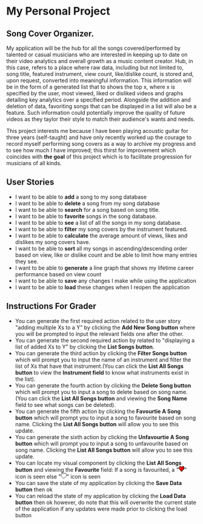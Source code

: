 # My Personal Project


## Song Cover Organizer.

My application will be the hub for all the songs covered/performed by talented or casual musicians who are interested in keeping up to date 
on their video analytics and overall growth as a music content creator. Hub, in this case, refers to a place where raw data,
including but not limited to, song title, featured instrument, view count, like/dislike count, is stored and, upon request, converted into meaningful information. 
This information will be in the form of a generated list that to shows the top x, where x is specified by the user, most viewed, liked or disliked videos and 
graphs detailing key analytics over a specified period. Alongside the addition and deletion of data, favoriting songs that can be displayed in a list will also be a feature.
Such information could potentially improve the quality of future videos as they taylor their style to match their audience's wants and needs.

This project interests me because I have been playing acoustic guitar for three years (self-taught) and 
have only recently worked up the courage to record myself performing song covers as a way to archive my progress and to 
see how much I have improved; this thirst for improvement which coincides with **the goal** of this project which is to facilitate progression
for musicians of all kinds.

## User Stories

- I want to be able to **add** a song to my song database
- I want to be able to **delete** a song from my song database
- I want to be able to **search** for a song based on song title.
- I want to be able to **favorite** songs in the song database.
- I want to be able to **see** a list of all the songs in my song database.
- I want to be able to **filter** my song covers by the instrument featured.
- I want to be able to **calculate** the average amount of views, likes and dislikes my song covers have.
- I want to be able to **sort** all my songs in ascending/descending order based on view, like or dislike count and be able to limit how many entries they see. 
- I want to be able to **generate** a line graph that shows my lifetime career performance based on view count 
- I want to be able to **save** any changes I make while using the application
- I want to be able to **load** these changes when I reopen the application

## Instructions For Grader
- You can generate the first required action related to the user story "adding multiple Xs to a Y" by clicking the **Add New Song button** where you will be prompted to input the relevant fields one after the other.
- You can generate the second required action by related to "displaying a list of added Xs to Y" by clicking the **List Songs button**.
- You can generate the third action by clicking the **Filter Songs button** which will prompt you to input the name of an instrument and filter the list of Xs that have that instrument.(You can click the **List All Songs button** to view the **Instrument field** to know what instruments exist in the list).
- You can generate the fourth action by clicking the **Delete Song button** which will prompt you to input a song to delete based on song name. (You can click the **List All Songs button** and viewing the **Song Name** field to see what songs can be deleted).
- You can generate the fifth action by clicking the **Favourtie A Song button** which will prompt you to input a song to favourite based on song name. Clicking the **List All Songs button** will allow you to see this update.
- You can generate the sixth action by clicking the **Unfavourtie A Song button** which will prompt you to input a song to unfavourite based on song name. Clicking the **List All Songs button** will allow you to see this update.
- You can locate my visual component by clicking the **List All Songs button** and viewing the **Favourite** field: If a song is favourited, a "<img src="./data/favourited.png" height="15" width="15">" icon is seen else "<img src="./data/unfavourited.png" height="15" width="15">" icon is seen
- You can save the state of my application by clicking the **Save Data button** then ok
- You can reload the state of my application by clicking the **Load Data button** then ok however, do note that this will overwrite the current state of the application if any updates were made prior to clicking the load button






  